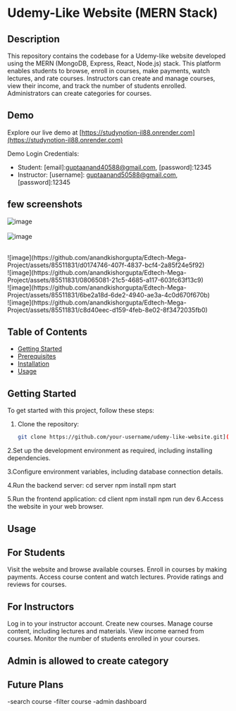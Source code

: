 # Udemy-Like Website (MERN Stack)

## Description
This repository contains the codebase for a Udemy-like website developed using the MERN (MongoDB, Express, React, Node.js) stack. This platform enables students to browse, enroll in courses, make payments, watch lectures, and rate courses. Instructors can create and manage courses, view their income, and track the number of students enrolled. Administrators can create categories for courses.

## Demo
Explore our live demo at [https://studynotion-il88.onrender.com](https://studynotion-il88.onrender.com)

Demo Login Credentials:
- Student: [email]:guptaanand40588@gmail.com, [password]:12345
- Instructor: [username]: guptaanand50588@gmail.com, [password]:12345

## few screenshots


![image](https://github.com/anandkishorgupta/Edtech-Mega-Project/assets/85511831/b1e83496-aa3d-4da7-bf79-ee9ab0fa3952)
<br>
<br>
![image](https://github.com/anandkishorgupta/StudyNotion/assets/85511831/6fc2f9f1-2938-4381-ac07-a10f33813266)

<br>
![image](https://github.com/anandkishorgupta/Edtech-Mega-Project/assets/85511831/d0174746-407f-4837-bcf4-2a85f24e5f92)
<br>
![image](https://github.com/anandkishorgupta/Edtech-Mega-Project/assets/85511831/08065081-21c5-4685-a117-603fc63f13c9)
<br>
![image](https://github.com/anandkishorgupta/Edtech-Mega-Project/assets/85511831/6be2a18d-6de2-4940-ae3a-4c0d670f670b)
<br>
![image](https://github.com/anandkishorgupta/Edtech-Mega-Project/assets/85511831/c8d40eec-d159-4feb-8e02-8f3472035fb0)


## Table of Contents
- [Getting Started](#getting-started)
- [Prerequisites](#prerequisites)
- [Installation](#installation)
- [Usage](#usage)

## Getting Started
To get started with this project, follow these steps:

1. Clone the repository:
   ```bash
   git clone https://github.com/your-username/udemy-like-website.git](https://github.com/anandkishorgupta/Edtech-Mega-Project.git)https://github.com/anandkishorgupta/Edtech-Mega-Project.git

2.Set up the development environment as required, including installing dependencies.

3.Configure environment variables, including database connection details.

4.Run the backend server:
cd server
npm install
npm start

5.Run the frontend application:
cd client
npm install
npm run dev
6.Access the website in your web browser.

## Usage
## For Students
Visit the website and browse available courses.
Enroll in courses by making payments.
Access course content and watch lectures.
Provide ratings and reviews for courses.

## For Instructors
Log in to your instructor account.
Create new courses.
Manage course content, including lectures and materials.
View income earned from courses.
Monitor the number of students enrolled in your courses.

## Admin is allowed to create category

## Future Plans
-search course
-filter course
-admin dashboard


